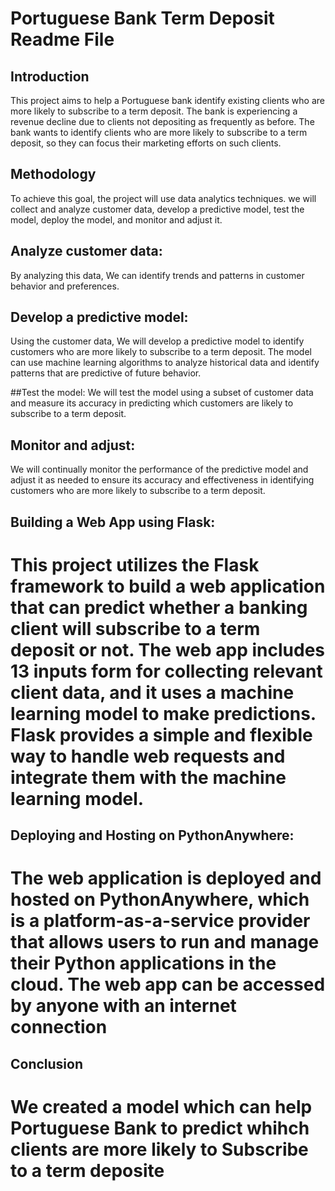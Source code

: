 # Portuguese Bank Term Deposit Readme File
## Introduction
This project aims to help a Portuguese bank identify existing clients who are more likely to subscribe to a term deposit. The bank is experiencing a revenue decline due to clients not depositing as frequently as before. The bank wants to identify clients who are more likely to subscribe to a term deposit, so they can focus their marketing efforts on such clients.

## Methodology
To achieve this goal, the project will use data analytics techniques. we will collect and analyze customer data, develop a predictive model, test the model, deploy the model, and monitor and adjust it.

## Analyze customer data: 
By analyzing this data, We can identify trends and patterns in customer behavior and preferences.

## Develop a predictive model: 
Using the customer data, We will develop a predictive model to identify customers who are more likely to subscribe to a term deposit. The model can use machine learning algorithms to analyze historical data and identify patterns that are predictive of future behavior.

##Test the model: 
We will test the model using a subset of customer data and measure its accuracy in predicting which customers are likely to subscribe to a term deposit.

## Monitor and adjust: 
We will continually monitor the performance of the predictive model and adjust it as needed to ensure its accuracy and effectiveness in identifying customers who are more likely to subscribe to a term deposit.

## Building a Web App using Flask:
# This project utilizes the Flask framework to build a web application that can predict whether a banking client will subscribe to a term deposit or not. The web app includes 13 inputs form for collecting relevant client data, and it uses a machine learning model to make predictions. Flask provides a simple and flexible way to handle web requests and integrate them with the machine learning model.

## Deploying and Hosting on PythonAnywhere:
# The web application is deployed and hosted on PythonAnywhere, which is a platform-as-a-service provider that allows users to run and manage their Python applications in the cloud. The web app can be accessed by anyone with an internet connection

## Conclusion
# We created a model which can help Portuguese Bank to predict whihch clients are more likely to Subscribe to a term deposite
